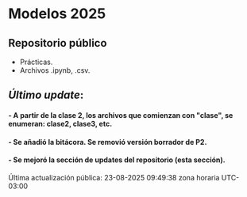 # Modelos 2025

## Repositorio público

- Prácticas.
- Archivos .ipynb, .csv.


## *Último update*:

#### - A partir de la clase 2, los archivos que comienzan con "clase", se enumeran: clase2, clase3, etc.
#### - Se añadió la bitácora. Se removió versión borrador de P2.
#### - Se mejoró la sección de updates del repositorio (esta sección).

Última actualización pública: 23-08-2025 09:49:38 zona horaria UTC-03:00
